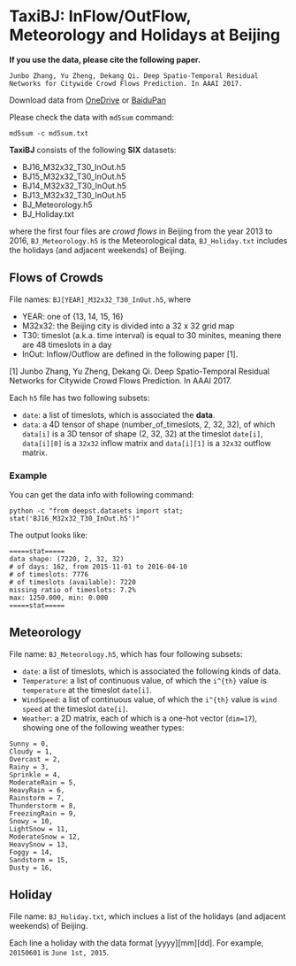 TaxiBJ: InFlow/OutFlow, Meteorology and Holidays at Beijing
===========================================================

**If you use the data, please cite the following paper.**

`Junbo Zhang, Yu Zheng, Dekang Qi. Deep Spatio-Temporal Residual Networks for Citywide Crowd Flows Prediction. In AAAI 2017. `

Download data from [OneDrive](https://1drv.ms/f/s!Akh6N7xv3uVmhOhDKwx3bm5zpHkDOQ) or [BaiduPan](http://pan.baidu.com/s/1qYq7ja8)

Please check the data with `md5sum` command: 
```
md5sum -c md5sum.txt
```

**TaxiBJ** consists of the following **SIX** datasets:

* BJ16_M32x32_T30_InOut.h5
* BJ15_M32x32_T30_InOut.h5
* BJ14_M32x32_T30_InOut.h5
* BJ13_M32x32_T30_InOut.h5
* BJ_Meteorology.h5
* BJ_Holiday.txt

where the first four files are *crowd flows* in Beijing from the year 2013 to 2016, `BJ_Meteorology.h5` is the Meteorological data, `BJ_Holiday.txt` includes the holidays (and adjacent weekends) of Beijing. 

## Flows of Crowds

File names: `BJ[YEAR]_M32x32_T30_InOut.h5`, where

* YEAR: one of {13, 14, 15, 16}
* M32x32: the Beijing city is divided into a 32 x 32 grid map
* T30: timeslot (a.k.a. time interval) is equal to 30 minites, meaning there are 48 timeslots in a day
* InOut: Inflow/Outflow are defined in the following paper [1]. 

[1] Junbo Zhang, Yu Zheng, Dekang Qi. Deep Spatio-Temporal Residual Networks for Citywide Crowd Flows Prediction. In AAAI 2017. 

Each `h5` file has two following subsets:

* `date`: a list of timeslots, which is associated the **data**. 
* `data`: a 4D tensor of shape (number_of_timeslots, 2, 32, 32), of which `data[i]` is a 3D tensor of shape (2, 32, 32) at the timeslot `date[i]`, `data[i][0]` is a `32x32` inflow matrix and `data[i][1]` is a `32x32` outflow matrix. 

### Example

You can get the data info with following command: 
```
python -c "from deepst.datasets import stat; stat('BJ16_M32x32_T30_InOut.h5')"
```

The output looks like: 
```
=====stat=====
data shape: (7220, 2, 32, 32)
# of days: 162, from 2015-11-01 to 2016-04-10
# of timeslots: 7776
# of timeslots (available): 7220
missing ratio of timeslots: 7.2%
max: 1250.000, min: 0.000
=====stat=====
```

## Meteorology

File name: `BJ_Meteorology.h5`, which has four following subsets:

* `date`: a list of timeslots, which is associated the following kinds of data. 
* `Temperature`: a list of continuous value, of which the `i^{th}` value is `temperature` at the timeslot `date[i]`.
* `WindSpeed`: a list of continuous value, of which the `i^{th}` value is `wind speed` at the timeslot `date[i]`. 
* `Weather`: a 2D matrix, each of which is a one-hot vector (`dim=17`), showing one of the following weather types: 
```
Sunny = 0,  
Cloudy = 1, 
Overcast = 2, 
Rainy = 3, 
Sprinkle = 4,  
ModerateRain = 5,  
HeavyRain = 6, 
Rainstorm = 7, 
Thunderstorm = 8, 
FreezingRain = 9, 
Snowy = 10,  
LightSnow = 11, 
ModerateSnow = 12, 
HeavySnow = 13, 
Foggy = 14,  
Sandstorm = 15, 
Dusty = 16, 
```

## Holiday

File name: `BJ_Holiday.txt`, which inclues a list of the holidays (and adjacent weekends) of Beijing. 

Each line a holiday with the data format [yyyy][mm][dd]. For example, `20150601` is `June 1st, 2015`. 